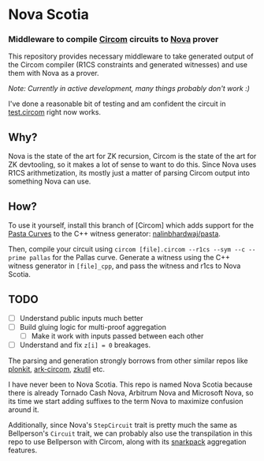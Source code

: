 # Nova Scotia

### Middleware to compile [Circom](https://github.com/iden3/circom) circuits to [Nova](https://github.com/microsoft/Nova) prover

This repository provides necessary middleware to take generated output of the Circom compiler (R1CS constraints and generated witnesses) and use them with Nova as a prover.

*Note: Currently in active development, many things probably don't work :)*

I've done a reasonable bit of testing and am confident the circuit in [test.circom](https://github.com/nalinbhardwaj/Nova-Scotia/blob/main/circom/test.circom) right now works.

## Why?

Nova is the state of the art for ZK recursion, Circom is the state of the art for ZK devtooling, so it makes a lot of sense to want to do this. Since Nova uses R1CS arithmetization, its mostly just a matter of parsing Circom output into something Nova can use.

## How?

To use it yourself, install this branch of [Circom] which adds support for the [Pasta Curves](https://electriccoin.co/blog/the-pasta-curves-for-halo-2-and-beyond/) to the C++ witness generator: [nalinbhardwaj/pasta](https://github.com/nalinbhardwaj/circom/tree/pasta).

Then, compile your circuit using `circom [file].circom --r1cs --sym --c --prime pallas` for the Pallas curve. Generate a witness using the C++ witness generator in `[file]_cpp`, and pass the witness and r1cs to Nova Scotia.

## TODO

- [ ] Understand public inputs much better
- [ ] Build gluing logic for multi-proof aggregation
    - [ ] Make it work with inputs passed between each other
- [ ] Understand and fix `z[i] = 0` breakages.

The parsing and generation strongly borrows from other similar repos like [plonkit](https://github.com/Fluidex/plonkit), [ark-circom](https://github.com/gakonst/ark-circom), [zkutil](https://github.com/poma/zkutil) etc.

I have never been to Nova Scotia. This repo is named Nova Scotia because there is already Tornado Cash Nova, Arbitrum Nova and Microsoft Nova, so its time we start adding suffixes to the term Nova to maximize confusion around it.

Additionally, since Nova's `StepCircuit` trait is pretty much the same as Bellperson's `Circuit` trait, we can probably also use the transpilation in this repo to use Bellperson with Circom, along with its [snarkpack](https://eprint.iacr.org/2021/529) aggregation features.
